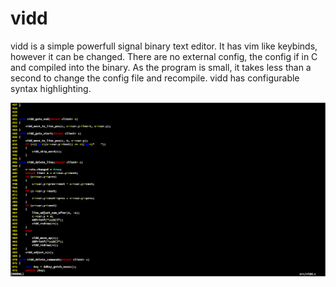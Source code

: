 # vidd
vidd is a simple powerfull signal binary text editor. It has vim like keybinds, however it can be changed. There are no external config, the config if in C and compiled into the binary. As the program is small, it takes less than a second to change the config file and recompile. vidd has configurable syntax highlighting.

![sample](example.png)
